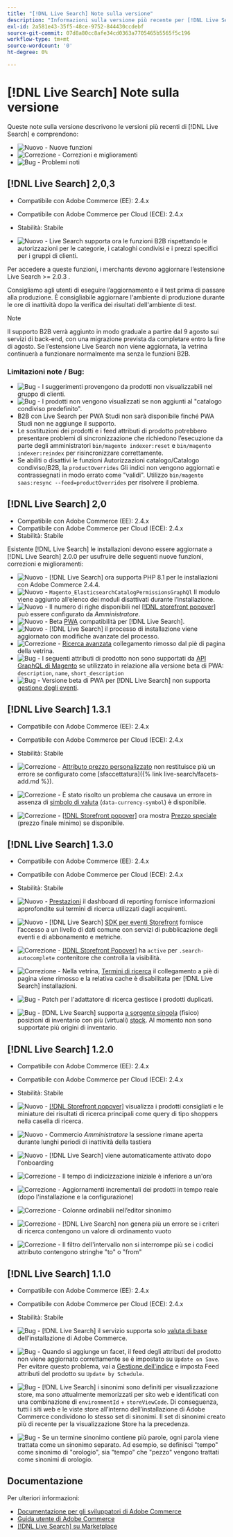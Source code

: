 ```yaml
---
title: "[!DNL Live Search] Note sulla versione"
description: "Informazioni sulla versione più recente per [!DNL Live Search] da Adobe Commerce."
exl-id: 2a581e43-35f5-48ce-9752-844430ccdebf
source-git-commit: 07d8a80cc8afe34cd0363a7705465b5565f5c196
workflow-type: tm+mt
source-wordcount: '0'
ht-degree: 0%

---
```


# [!DNL Live Search] Note sulla versione

Queste note sulla versione descrivono le versioni più recenti di [!DNL Live Search] e comprendono:

* ![Nuovo](../assets/new.svg) - Nuove funzioni
* ![Correzione](../assets/fix.svg) - Correzioni e miglioramenti
* ![Bug](../assets/bug.svg) - Problemi noti

## [!DNL Live Search] 2,0,3

* Compatibile con Adobe Commerce (EE): 2.4.x
* Compatibile con Adobe Commerce per Cloud (ECE): 2.4.x
* Stabilità: Stabile

* ![Nuovo](../assets/new.svg) - Live Search supporta ora le funzioni B2B rispettando le autorizzazioni per le categorie, i cataloghi condivisi e i prezzi specifici per i gruppi di clienti.

Per accedere a queste funzioni, i merchants devono aggiornare l’estensione Live Search >= 2.0.3 .

Consigliamo agli utenti di eseguire l’aggiornamento e il test prima di passare alla produzione. È consigliabile aggiornare l&#39;ambiente di produzione durante le ore di inattività dopo la verifica dei risultati dell&#39;ambiente di test.

>[!NOTE]
>
>Il supporto B2B verrà aggiunto in modo graduale a partire dal 9 agosto sui servizi di back-end, con una migrazione prevista da completare entro la fine di agosto. Se l’estensione Live Search non viene aggiornata, la vetrina continuerà a funzionare normalmente ma senza le funzioni B2B.

### Limitazioni note / Bug:

* ![Bug](../assets/bug.svg) - I suggerimenti provengono da prodotti non visualizzabili nel gruppo di clienti.
* ![Bug](../assets/bug.svg) - I prodotti non vengono visualizzati se non aggiunti al &quot;catalogo condiviso predefinito&quot;.
* B2B con Live Search per PWA Studi non sarà disponibile finché PWA Studi non ne aggiunge il supporto.
* Le sostituzioni dei prodotti e i feed attributi di prodotto potrebbero presentare problemi di sincronizzazione che richiedono l’esecuzione da parte degli amministratori `bin/magento indexer:reset` e `bin/magento indexer:reindex` per risincronizzare correttamente.
* Se abiliti o disattivi le funzioni Autorizzazioni catalogo/Catalogo condiviso/B2B, la `productOverrides` Gli indici non vengono aggiornati e contrassegnati in modo errato come &quot;validi&quot;. Utilizzo `bin/magento saas:resync --feed=productOverrides` per risolvere il problema.

## [!DNL Live Search] 2,0

* Compatibile con Adobe Commerce (EE): 2.4.x
* Compatibile con Adobe Commerce per Cloud (ECE): 2.4.x
* Stabilità: Stabile

Esistente [!DNL Live Search] le installazioni devono essere aggiornate a [!DNL Live Search] 2.0.0 per usufruire delle seguenti nuove funzioni, correzioni e miglioramenti:

* ![Nuovo](../assets/new.svg) - [!DNL Live Search] ora supporta PHP 8.1 per le installazioni con Adobe Commerce 2.4.4.
* ![Nuovo](../assets/new.svg) - `Magento_ElasticsearchCatalogPermissionsGraphQl` Il modulo viene aggiunto all’elenco dei moduli disattivati durante l’installazione.
* ![Nuovo](../assets/new.svg) - Il numero di righe disponibili nel [[!DNL storefront popover]](quick-tour.md) può essere configurato da *Amministratore*.
* ![Nuovo](../assets/new.svg) - Beta [PWA](https://developer.adobe.com/commerce/pwa-studio/) compatibilità per [!DNL Live Search].
* ![Nuovo](../assets/new.svg) - [!DNL Live Search] il processo di installazione viene aggiornato con modifiche avanzate del processo.
* ![Correzione](../assets/fix.svg) - [Ricerca avanzata](https://docs.magento.com/user-guide/catalog/search-advanced.html) collegamento rimosso dal piè di pagina della vetrina.
* ![Bug](../assets/bug.svg) - I seguenti attributi di prodotto non sono supportati da [API GraphQL di Magento](https://devdocs.magento.com/guides/v2.4/graphql) se utilizzato in relazione alla versione beta di PWA: `description`, `name`, `short_description`
* ![Bug](../assets/bug.svg) - Versione beta di PWA per [!DNL Live Search] non supporta [gestione degli eventi](https://devdocs.magento.com/shared-services/storefront-events-sdk.html).

## [!DNL Live Search] 1.3.1

* Compatibile con Adobe Commerce (EE): 2.4.x
* Compatibile con Adobe Commerce per Cloud (ECE): 2.4.x
* Stabilità: Stabile

* ![Correzione](../assets/fix.svg) - [Attributo prezzo personalizzato](https://docs.magento.com/user-guide/stores/attributes-input-types.html) non restituisce più un errore se configurato come [sfaccettatura]({% link live-search/facets-add.md %}).
* ![Correzione](../assets/fix.svg) - È stato risolto un problema che causava un errore in assenza di [simbolo di valuta](https://docs.magento.com/user-guide/stores/currency-symbols.html) (`data-currency-symbol`) è disponibile.
* ![Correzione](../assets/fix.svg) - [[!DNL Storefront popover]](storefront-popover.md) ora mostra [Prezzo speciale](https://docs.magento.com/user-guide/catalog/product-price-special.html) (prezzo finale minimo) se disponibile.

## [!DNL Live Search] 1.3.0

* Compatibile con Adobe Commerce (EE): 2.4.x
* Compatibile con Adobe Commerce per Cloud (ECE): 2.4.x
* Stabilità: Stabile

* ![Nuovo](../assets/new.svg) - [Prestazioni](performance.md) il dashboard di reporting fornisce informazioni approfondite sui termini di ricerca utilizzati dagli acquirenti.
* ![Nuovo](../assets/new.svg) - [!DNL Live Search] [SDK per eventi Storefront](https://devdocs.magento.com/shared-services/storefront-events-sdk.html) fornisce l’accesso a un livello di dati comune con servizi di pubblicazione degli eventi e di abbonamento e metriche.
* ![Correzione](../assets/fix.svg) - [[!DNL Storefront Popover]](https://devdocs.magento.com/live-search/storefront-popover.html) ha `active` per `.search-autocomplete` contenitore che controlla la visibilità.
* ![Correzione](../assets/fix.svg) - Nella vetrina, [Termini di ricerca](https://docs.magento.com/user-guide/marketing/search-terms-popular.html) il collegamento a piè di pagina viene rimosso e la relativa cache è disabilitata per [!DNL Live Search] installazioni.
* ![Bug](../assets/bug.svg) - Patch per l&#39;adattatore di ricerca gestisce i prodotti duplicati.
* ![Bug](../assets/bug.svg) - [!DNL Live Search] supporta [a sorgente singola](https://docs.magento.com/user-guide/catalog/inventory-sources.html) (fisico) posizioni di inventario con più (virtuali) [stock](https://docs.magento.com/user-guide/catalog/inventory-stock.html). Al momento non sono supportate più origini di inventario.

## [!DNL Live Search] 1.2.0

* Compatibile con Adobe Commerce (EE): 2.4.x
* Compatibile con Adobe Commerce per Cloud (ECE): 2.4.x
* Stabilità: Stabile

* ![Nuovo](../assets/new.svg) - [[!DNL Storefront popover]](storefront-popover.md) visualizza i prodotti consigliati e le miniature dei risultati di ricerca principali come query di tipo shoppers nella casella di ricerca.
* ![Nuovo](../assets/new.svg) - Commercio *Amministratore* la sessione rimane aperta durante lunghi periodi di inattività della tastiera
* ![Nuovo](../assets/new.svg) - [!DNL Live Search] viene automaticamente attivato dopo l&#39;onboarding
* ![Correzione](../assets/fix.svg) - Il tempo di indicizzazione iniziale è inferiore a un&#39;ora
* ![Correzione](../assets/fix.svg) - Aggiornamenti incrementali dei prodotti in tempo reale (dopo l&#39;installazione e la configurazione)
* ![Correzione](../assets/fix.svg) - Colonne ordinabili nell’editor sinonimo
* ![Correzione](../assets/fix.svg) - [!DNL Live Search] non genera più un errore se i criteri di ricerca contengono un valore di ordinamento vuoto
* ![Correzione](../assets/fix.svg) - Il filtro dell&#39;intervallo non si interrompe più se i codici attributo contengono stringhe &quot;to&quot; o &quot;from&quot;

## [!DNL Live Search] 1.1.0

* Compatibile con Adobe Commerce (EE): 2.4.x
* Compatibile con Adobe Commerce per Cloud (ECE): 2.4.x
* Stabilità: Stabile

* ![Bug](../assets/bug.svg) - [!DNL Live Search] il servizio supporta solo [valuta di base](https://docs.magento.com/user-guide/stores/currency-configuration.html) dell’installazione di Adobe Commerce.
* ![Bug](../assets/bug.svg) - Quando si aggiunge un facet, il feed degli attributi del prodotto non viene aggiornato correttamente se è impostato su `Update on Save`. Per evitare questo problema, vai a [Gestione dell&#39;indice](https://docs.magento.com/user-guide/system/index-management.html) e imposta Feed attributi del prodotto su `Update by Schedule`.
* ![Bug](../assets/bug.svg) - [!DNL Live Search] i sinonimi sono definiti per visualizzazione store, ma sono attualmente memorizzati per sito web e identificati con una combinazione di `environmentId` + `storeViewCode`. Di conseguenza, tutti i siti web e le viste store all’interno dell’installazione di Adobe Commerce condividono lo stesso set di sinonimi. Il set di sinonimi creato più di recente per la visualizzazione Store ha la precedenza.
* ![Bug](../assets/bug.svg) - Se un termine sinonimo contiene più parole, ogni parola viene trattata come un sinonimo separato. Ad esempio, se definisci &quot;tempo&quot; come sinonimo di &quot;orologio&quot;, sia &quot;tempo&quot; che &quot;pezzo&quot; vengono trattati come sinonimi di orologio.

## Documentazione

Per ulteriori informazioni:

* [Documentazione per gli sviluppatori di Adobe Commerce](https://devdocs.magento.com/)
* [Guida utente di Adobe Commerce](https://docs.magento.com/user-guide/)
* [[!DNL Live Search] su Marketplace](https://marketplace.magento.com/magento-live-search.html)

